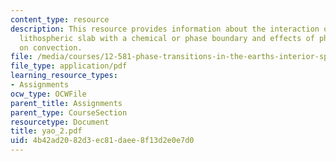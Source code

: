```yaml
---
content_type: resource
description: This resource provides information about the interaction of a subducting
  lithospheric slab with a chemical or phase boundary and effects of phase transitions
  on convection.
file: /media/courses/12-581-phase-transitions-in-the-earths-interior-spring-2005/4b42ad2082d3ec81daee8f13d2e0e7d0_yao_2.pdf
file_type: application/pdf
learning_resource_types:
- Assignments
ocw_type: OCWFile
parent_title: Assignments
parent_type: CourseSection
resourcetype: Document
title: yao_2.pdf
uid: 4b42ad20-82d3-ec81-daee-8f13d2e0e7d0
---
```

